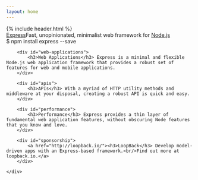 ```yaml
---
layout: home
---
```


<section id="home-content">
    {% include header.html %}
    <div id="overlay"></div>
    <section id="description"><a href="/" class="express">Express</a><span class="description">Fast, unopinionated, minimalist web framework for <a href='http://nodejs.org'>Node.js</a></span>
    </section>
    <div id="install-command">$ npm install express --save</div>
</section>

<section id="intro">
    <div id="boxes" class="clearfix">

        <div id="web-applications">
            <h3>Web Applications</h3> Express is a minimal and flexible Node.js web application framework that provides a robust set of features for web and mobile applications.
        </div>

        <div id="apis">
            <h3>APIs</h3> With a myriad of HTTP utility methods and middleware at your disposal, creating a robust API is quick and easy.
        </div>

        <div id="performance">
            <h3>Performance</h3> Express provides a thin layer of fundamental web application features, without obscuring Node features that you know and love.
        </div>

        <div id="sponsorship">
            <a href="http://loopback.io/"><h3>LoopBack</h3> Develop model-driven apps with an Express-based framework.<br/>Find out more at loopback.io.</a>
        </div>
        
    </div>
</section>

